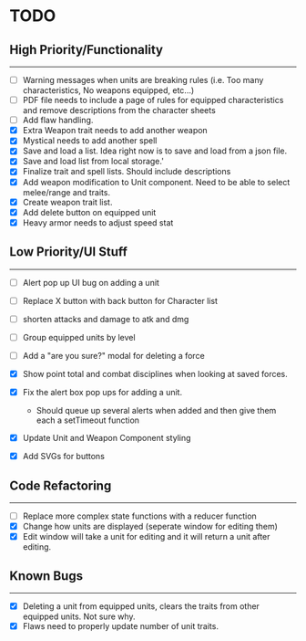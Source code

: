 # TODO

## High Priority/Functionality
___

- [ ] Warning messages when units are breaking rules (i.e. Too many characteristics, No weapons equipped, etc...)
- [ ] PDF file needs to include a page of rules for equipped characteristics and remove descriptions from the character sheets
- [ ] Add flaw handling.
- [x] Extra Weapon trait needs to add another weapon
- [x] Mystical needs to add another spell
- [x] Save and load a list. Idea right now is to save and load from a json file.
- [x] Save and load list from local storage.'
- [x] Finalize trait and spell lists. Should include descriptions
- [x] Add weapon modification to Unit component. Need to be able to select melee/range and traits.
- [x] Create weapon trait list.
- [x] Add delete button on equipped unit
- [x] Heavy armor needs to adjust speed stat 

## Low Priority/UI Stuff
___
- [ ] Alert pop up UI bug on adding a unit
- [ ] Replace X button with back button for Character list
- [ ] shorten attacks and damage to atk and dmg
- [ ] Group equipped units by level
- [ ] Add a "are you sure?" modal for deleting a force
- [x] Show point total and combat disciplines when looking at saved forces.
- [x] Fix the alert box pop ups for adding a unit. 
    - Should queue up several alerts when added and then give them each a setTimeout function
- [x] Update Unit and Weapon Component styling
- [x] Add SVGs for buttons


## Code Refactoring
___

- [ ] Replace more complex state functions with a reducer function
- [x] Change how units are displayed (seperate window for editing them)
- [x] Edit window will take a unit for editing and it will return a unit after editing.

## Known Bugs
___

- [x] Deleting a unit from equipped units, clears the traits from other equipped units. Not sure why.
- [x] Flaws need to properly update number of unit traits.
